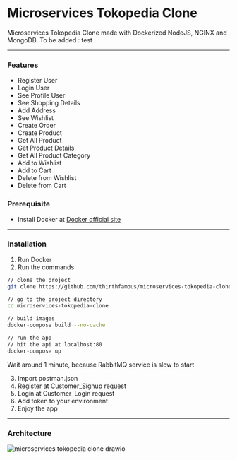# Microservices Tokopedia Clone 
Microservices Tokopedia Clone made with Dockerized NodeJS, NGINX and MongoDB. To be added : test

---

### Features
* Register User
* Login User
* See Profile User
* See Shopping Details
* Add Address
* See Wishlist
* Create Order
* Create Product
* Get All Product
* Get Product Details
* Get All Product Category
* Add to Wishlist
* Add to Cart
* Delete from Wishlist
* Delete from Cart

### Prerequisite
* Install Docker at [Docker official site](https://www.docker.com/products/docker-desktop/)

---

### Installation
1. Run Docker
2. Run the commands 
```sh
// clone the project
git clone https://github.com/thirthfamous/microservices-tokopedia-clone.git

// go to the project directory
cd microservices-tokopedia-clone

// build images
docker-compose build --no-cache 

// run the app
// hit the api at localhost:80
docker-compose up
```
Wait around 1 minute, because RabbitMQ service is slow to start

3. Import postman.json
4. Register at Customer_Signup request
5. Login at Customer_Login request
6. Add token to your environment
7. Enjoy the app

---
### Architecture

![microservices tokopedia clone drawio](https://user-images.githubusercontent.com/30696403/167250318-28a5fc99-9acf-413f-abd5-ba9f4c734915.png)
